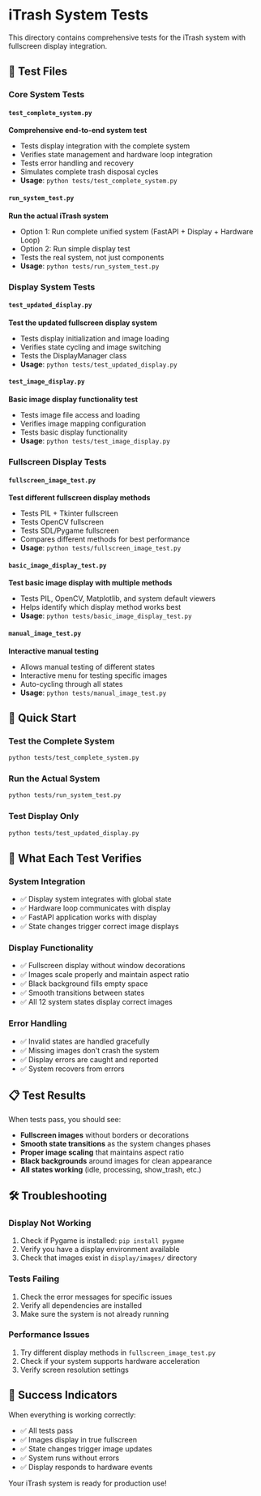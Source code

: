 # iTrash System Tests

This directory contains comprehensive tests for the iTrash system with fullscreen display integration.

## 🧪 Test Files

### **Core System Tests**

#### `test_complete_system.py`
**Comprehensive end-to-end system test**
- Tests display integration with the complete system
- Verifies state management and hardware loop integration
- Tests error handling and recovery
- Simulates complete trash disposal cycles
- **Usage**: `python tests/test_complete_system.py`

#### `run_system_test.py`
**Run the actual iTrash system**
- Option 1: Run complete unified system (FastAPI + Display + Hardware Loop)
- Option 2: Run simple display test
- Tests the real system, not just components
- **Usage**: `python tests/run_system_test.py`

### **Display System Tests**

#### `test_updated_display.py`
**Test the updated fullscreen display system**
- Tests display initialization and image loading
- Verifies state cycling and image switching
- Tests the DisplayManager class
- **Usage**: `python tests/test_updated_display.py`

#### `test_image_display.py`
**Basic image display functionality test**
- Tests image file access and loading
- Verifies image mapping configuration
- Tests basic display functionality
- **Usage**: `python tests/test_image_display.py`

### **Fullscreen Display Tests**

#### `fullscreen_image_test.py`
**Test different fullscreen display methods**
- Tests PIL + Tkinter fullscreen
- Tests OpenCV fullscreen
- Tests SDL/Pygame fullscreen
- Compares different methods for best performance
- **Usage**: `python tests/fullscreen_image_test.py`

#### `basic_image_display_test.py`
**Test basic image display with multiple methods**
- Tests PIL, OpenCV, Matplotlib, and system default viewers
- Helps identify which display method works best
- **Usage**: `python tests/basic_image_display_test.py`

#### `manual_image_test.py`
**Interactive manual testing**
- Allows manual testing of different states
- Interactive menu for testing specific images
- Auto-cycling through all states
- **Usage**: `python tests/manual_image_test.py`

## 🚀 Quick Start

### **Test the Complete System**
```bash
python tests/test_complete_system.py
```

### **Run the Actual System**
```bash
python tests/run_system_test.py
```

### **Test Display Only**
```bash
python tests/test_updated_display.py
```

## 🎯 What Each Test Verifies

### **System Integration**
- ✅ Display system integrates with global state
- ✅ Hardware loop communicates with display
- ✅ FastAPI application works with display
- ✅ State changes trigger correct image displays

### **Display Functionality**
- ✅ Fullscreen display without window decorations
- ✅ Images scale properly and maintain aspect ratio
- ✅ Black background fills empty space
- ✅ Smooth transitions between states
- ✅ All 12 system states display correct images

### **Error Handling**
- ✅ Invalid states are handled gracefully
- ✅ Missing images don't crash the system
- ✅ Display errors are caught and reported
- ✅ System recovers from errors

## 📋 Test Results

When tests pass, you should see:
- **Fullscreen images** without borders or decorations
- **Smooth state transitions** as the system changes phases
- **Proper image scaling** that maintains aspect ratio
- **Black backgrounds** around images for clean appearance
- **All states working** (idle, processing, show_trash, etc.)

## 🛠️ Troubleshooting

### **Display Not Working**
1. Check if Pygame is installed: `pip install pygame`
2. Verify you have a display environment available
3. Check that images exist in `display/images/` directory

### **Tests Failing**
1. Check the error messages for specific issues
2. Verify all dependencies are installed
3. Make sure the system is not already running

### **Performance Issues**
1. Try different display methods in `fullscreen_image_test.py`
2. Check if your system supports hardware acceleration
3. Verify screen resolution settings

## 🎉 Success Indicators

When everything is working correctly:
- ✅ All tests pass
- ✅ Images display in true fullscreen
- ✅ State changes trigger image updates
- ✅ System runs without errors
- ✅ Display responds to hardware events

Your iTrash system is ready for production use! 